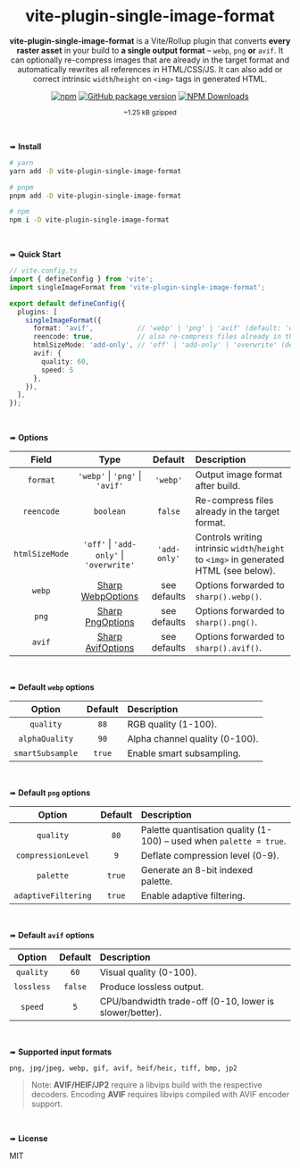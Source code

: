 
<div align="center">
<br>

<h1>vite-plugin-single-image-format</h1>

**vite-plugin-single-image-format** is a Vite/Rollup plugin that converts **every raster asset** in your build to **a single output format** – `webp`, `png` **or** `avif`.
It can optionally re-compress images that are already in the target format and automatically rewrites all references in HTML/CSS/JS. It can also add or correct intrinsic `width`/`height` on `<img>` tags in generated HTML.

[![npm](https://img.shields.io/npm/v/vite-plugin-single-image-format.svg?colorB=brightgreen)](https://www.npmjs.com/package/vite-plugin-single-image-format)
[![GitHub package version](https://img.shields.io/github/package-json/v/ux-ui-pro/vite-plugin-single-image-format.svg)](https://github.com/ux-ui-pro/vite-plugin-single-image-format)
[![NPM Downloads](https://img.shields.io/npm/dm/vite-plugin-single-image-format.svg?style=flat)](https://www.npmjs.org/package/vite-plugin-single-image-format)

<sup>~1.25 kB gzipped</sup>
</div>
<br>

➠ **Install**

```bash
# yarn
yarn add -D vite-plugin-single-image-format

# pnpm
pnpm add -D vite-plugin-single-image-format

# npm
npm i -D vite-plugin-single-image-format
```

<br>


➠ **Quick Start**

```ts
// vite.config.ts
import { defineConfig } from 'vite';
import singleImageFormat from 'vite-plugin-single-image-format';

export default defineConfig({
  plugins: [
    singleImageFormat({
      format: 'avif',           // 'webp' | 'png' | 'avif' (default: 'webp')
      reencode: true,           // also re-compress files already in the target format
      htmlSizeMode: 'add-only', // 'off' | 'add-only' | 'overwrite' (default: 'add-only')
      avif: {
        quality: 60,
        speed: 5
      },
    }),
  ],
});
```

<br>


➠ **Options**

|     Field      |                                 Type                                  |   Default    | Description                                                                           |
|:--------------:|:---------------------------------------------------------------------:|:------------:|:--------------------------------------------------------------------------------------|
|    `format`    |                `'webp'` &#124; `'png'` &#124; `'avif'`                |   `'webp'`   | Output image format after build.                                                      |
|   `reencode`   |                               `boolean`                               |   `false`    | Re-compress files already in the target format.                                       |
| `htmlSizeMode` |             `'off'` &#124; `'add-only'` &#124; `'overwrite'`          | `'add-only'` | Controls writing intrinsic `width`/`height` to `<img>` in generated HTML (see below). |
|     `webp`     | [Sharp WebpOptions](https://sharp.pixelplumbing.com/api-output#webp)  | see defaults | Options forwarded to `sharp().webp()`.                                                |
|     `png`      |  [Sharp PngOptions](https://sharp.pixelplumbing.com/api-output#png)   | see defaults | Options forwarded to `sharp().png()`.                                                 |
|     `avif`     | [Sharp AvifOptions](https://sharp.pixelplumbing.com/api-output#avif)  | see defaults | Options forwarded to `sharp().avif()`.                                                |

<br>


➠ **Default `webp` options**

|      Option      | Default | Description                    |
|:----------------:|:-------:|:-------------------------------|
|    `quality`     |  `88`   | RGB quality (1-100).           |
|  `alphaQuality`  |  `90`   | Alpha channel quality (0-100). |
| `smartSubsample` | `true`  | Enable smart subsampling.      |

<br>


➠ **Default `png` options**

|       Option        | Default | Description                                                        |
|:-------------------:|:-------:|:-------------------------------------------------------------------|
|      `quality`      |  `80`   | Palette quantisation quality (1-100) – used when `palette = true`. |
| `compressionLevel`  |   `9`   | Deflate compression level (0-9).                                   |
|      `palette`      | `true`  | Generate an 8-bit indexed palette.                                 |
| `adaptiveFiltering` | `true`  | Enable adaptive filtering.                                         |

<br>


➠ **Default `avif` options**

|   Option   | Default | Description                                             |
|:----------:|:-------:|:--------------------------------------------------------|
| `quality`  |   `60`  | Visual quality (0-100).                                 |
| `lossless` | `false` | Produce lossless output.                                |
|  `speed`   |   `5`   | CPU/bandwidth trade-off (0-10, lower is slower/better). |

<br>


➠ **Supported input formats**

```
png, jpg/jpeg, webp, gif, avif, heif/heic, tiff, bmp, jp2
```
> Note: **AVIF/HEIF/JP2** require a libvips build with the respective decoders. Encoding **AVIF** requires libvips compiled with AVIF encoder support.

<br>


➠ **License**

MIT
